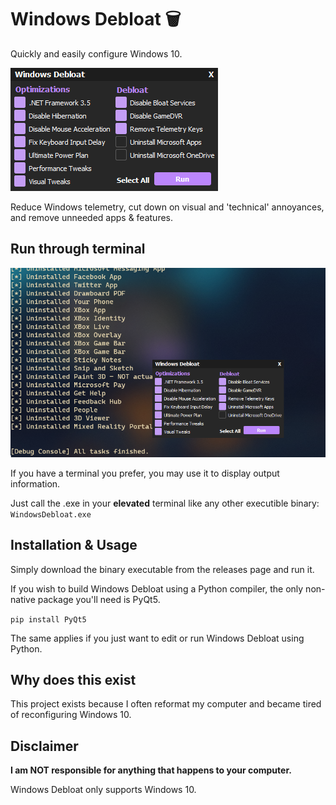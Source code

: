 # Windows Debloat 🗑️
Quickly and easily configure Windows 10.

![alt text](https://github.com/LinJuz/WindowsDebloat/blob/main/screenshots/MainGUI.png)

Reduce Windows telemetry, cut down on visual and 'technical' annoyances, and remove unneeded apps & features.

## Run through terminal
![alt text](https://github.com/LinJuz/WindowsDebloat/blob/main/screenshots/TerminalBG.png)

If you have a terminal you prefer, you may use it to display output information.

Just call the .exe in your **elevated** terminal like any other executible binary: ``WindowsDebloat.exe``

## Installation & Usage
Simply download the binary executable from the releases page and run it.

If you wish to build Windows Debloat using a Python compiler, the only non-native package you'll need is PyQt5.

``pip install PyQt5``

The same applies if you just want to edit or run Windows Debloat using Python.

## Why does this exist
This project exists because I often reformat my computer and became tired of reconfiguring Windows 10. 


## Disclaimer
**I am NOT responsible for anything that happens to your computer.**

Windows Debloat only supports Windows 10.
